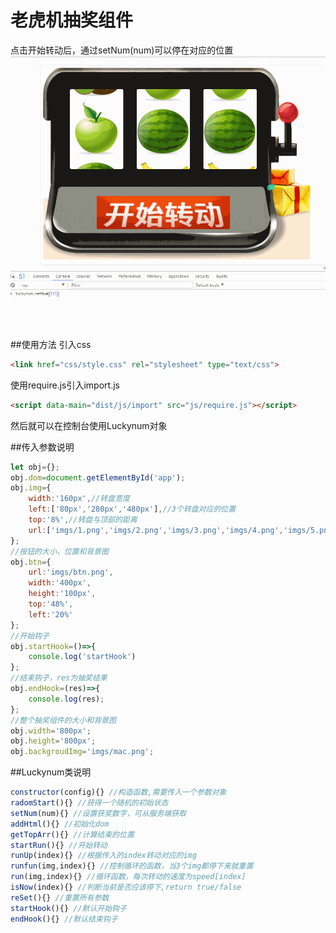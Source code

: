 # 老虎机抽奖组件
点击开始转动后，通过setNum(num)可以停在对应的位置
![Image text](imgs/test.gif)
##使用方法
引入css
```html
<link href="css/style.css" rel="stylesheet" type="text/css">
```
使用require.js引入import.js
``` html
<script data-main="dist/js/import" src="js/require.js"></script>
```
然后就可以在控制台使用Luckynum对象

##传入参数说明
```js
let obj={};
obj.dom=document.getElementById('app');
obj.img={
    width:'160px',//转盘宽度
    left:['80px','280px','480px'],//3个转盘对应的位置
    top:'8%',//转盘与顶部的距离
    url:['imgs/1.png','imgs/2.png','imgs/3.png','imgs/4.png','imgs/5.png','imgs/6.png'],//抽奖显示图片
};
//按钮的大小，位置和背景图
obj.btn={
    url:'imgs/btn.png',
    width:'400px',
    height:'100px',
    top:'48%',
    left:'20%'
};
//开始钩子
obj.startHook=()=>{
    console.log('startHook')
};
//结束钩子，res为抽奖结果
obj.endHook=(res)=>{
    console.log(res);
};
//整个抽奖组件的大小和背景图
obj.width='800px';
obj.height='800px';
obj.backgroudImg='imgs/mac.png';
```
##Luckynum类说明

```js
constructor(config){} //构造函数,需要传入一个参数对象
radomStart(){} //获得一个随机的初始状态
setNum(num){} //设置获奖数字，可从服务端获取
addHtml(){} //初始化dom
getTopArr(){} //计算结束的位置
startRun(){} //开始转动
runUp(index){} //根据传入的index转动对应的img
runfun(img,index){} //控制循环的函数，当3个img都停下来就重置
run(img,index){} //循环函数，每次转动的速度为speed[index]
isNow(index){} //判断当前是否应该停下,return true/false
reSet(){} //重置所有参数
startHook(){} //默认开始钩子
endHook(){} //默认结束钩子
 
```